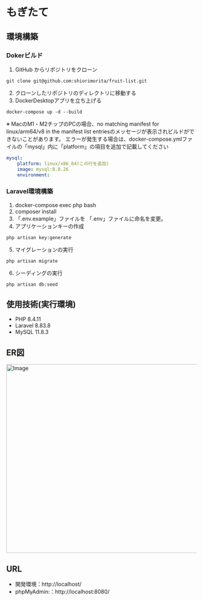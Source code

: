 # もぎたて
## 環境構築
### Dokerビルド
1. GitHub からリポジトリをクローン
```
git clone git@github.com:shiorimorita/fruit-list.git
```
2. クローンしたリポジトリのディレクトリに移動する
3. DockerDesktopアプリを立ち上げる
```
docker-compose up -d --build
```  
※ MacのM1・M2チップのPCの場合、no matching manifest for linux/arm64/v8 in the manifest list entriesのメッセージが表示されビルドができないことがあります。 エラーが発生する場合は、docker-compose.ymlファイルの「mysql」内に「platform」の項目を追加で記載してください

```yaml
mysql:
    platform: linux/x86_64(この行を追加)
    image: mysql:8.0.26
    environment:
```

### Laravel環境構築
1. docker-compose exec php bash
2. composer install
3. 「.env.example」ファイルを 「.env」ファイルに命名を変更。
4. アプリケーションキーの作成
```
php artisan key:generate
```
5. マイグレーションの実行
```
php artisan migrate
```
6. シーディングの実行
```
php artisan db:seed
```

## 使用技術(実行環境)
+ PHP 8.4.11
+ Laravel 8.83.8
+ MySQL 11.8.3
  
## ER図
<img width="721" height="500" alt="Image" src="https://github.com/user-attachments/assets/1755351d-c41a-4886-82cd-49697734d3d5" />

## URL
+ 開発環境：http://localhost/
+ phpMyAdmin:：http://localhost:8080/